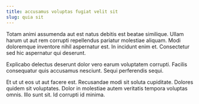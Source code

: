 ```yaml
---
title: accusamus voluptas fugiat velit sit
slug: quia sit
---
```


Totam animi assumenda aut est natus debitis est beatae similique. Ullam harum ut aut rem corrupti repellendus pariatur molestiae aliquam. Modi doloremque inventore nihil aspernatur est. In incidunt enim et. Consectetur sed hic aspernatur qui deserunt.

Explicabo delectus deserunt dolor vero earum voluptatem corrupti. Facilis consequatur quis accusamus nesciunt. Sequi perferendis sequi.

Et ut ut eos ut aut facere est. Recusandae modi sit soluta cupiditate. Dolores quidem sit voluptates. Dolor in molestiae autem veritatis tempora voluptas omnis. Illo sunt sit. Id corrupti id minima.
